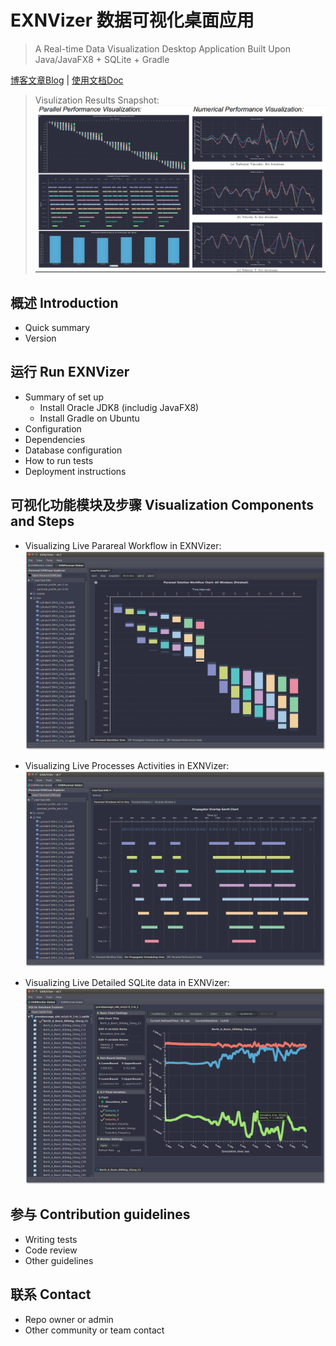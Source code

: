 # EXNVizer 数据可视化桌面应用
> A Real-time Data Visualization Desktop Application Built Upon Java/JavaFX8 + SQLite + Gradle

<a href="http://mwang27.github.io" target="_blank">博客文章Blog</a> | <a href="http://mwang27.github.io" target="_blank">使用文档Doc</a> 

> Visulization Results Snapshot:
![exnvizer_result.png](https://github.com/mwang27/EXNVizer/blob/master/images/exnvizer_result.png)

## 概述 Introduction
* Quick summary
* Version

## 运行 Run EXNVizer
* Summary of set up  
  * Install Oracle JDK8 (includig JavaFX8)
  * Install Gradle on Ubuntu
* Configuration
* Dependencies
* Database configuration
* How to run tests
* Deployment instructions

## 可视化功能模块及步骤 Visualization Components and Steps
* Visualizing Live Parareal Workflow in EXNVizer:
![workflowMonitor.png](https://github.com/mwang27/EXNVizer/blob/master/images/workflowMonitor.png)

* Visualizing Live Processes Activities in EXNVizer:
![propSchedView.png](https://github.com/mwang27/EXNVizer/blob/master/images/propSchedView.png)

* Visualizing Live Detailed SQLite data in EXNVizer:
![EXNMonitorMain.png](https://github.com/mwang27/EXNVizer/blob/master/images/EXNMonitorMain.png)

## 参与 Contribution guidelines
* Writing tests
* Code review
* Other guidelines

## 联系 Contact
* Repo owner or admin
* Other community or team contact


